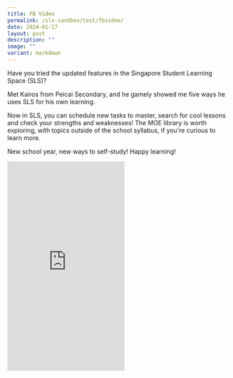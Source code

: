 ```yaml
---
title: FB Video
permalink: /sls-sandbox/test/fbvideo/
date: 2024-01-17
layout: post
description: ""
image: ""
variant: markdown
---
```

<p>Have you tried the updated features in the Singapore Student Learning Space&nbsp;(SLS)?</p>
<p>Met Kairos from Peicai Secondary, and he gamely showed me five ways he uses SLS for his own learning.</p>
<p>Now in SLS, you can schedule new tasks to master, search for cool lessons and check your strengths and weaknesses! The MOE library is worth exploring, with topics outside of the school syllabus, if you're curious to learn more.</p>
<p>New school year, new ways to self-study! Happy learning!</p>
<iframe allow="autoplay; clipboard-write; encrypted-media; picture-in-picture; web-share" allowfullscreen="true" frameborder="0" scrolling="no" style="border:none;overflow:hidden" height="476" width="267" src="https://www.facebook.com/plugins/video.php?height=476&amp;href=https%3A%2F%2Fwww.facebook.com%2FChanChunSing.SG%2Fvideos%2F1091674675193423%2F&amp;show_text=false&amp;width=267&amp;t=0"></iframe>